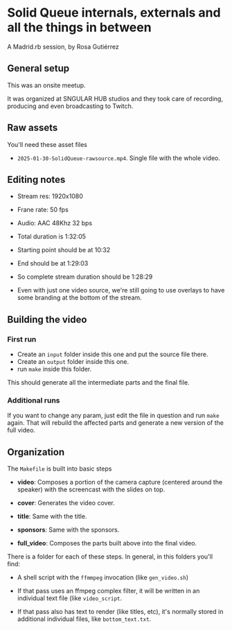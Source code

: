 # Solid Queue internals, externals and all the things in between

A Madrid.rb session, by Rosa Gutiérrez

## General setup

This was an onsite meetup.

It was organized at SNGULAR HUB studios and they took care of
recording, producing and even broadcasting to Twitch.

## Raw assets

You'll need these asset files

- `2025-01-30-SolidQueue-rawsource.mp4`. Single file with the whole video.

## Editing notes

- Stream res: 1920x1080

- Frane rate: 50 fps

- Audio: AAC 48Khz 32 bps

- Total duration is 1:32:05

- Starting point should be at 10:32

- End should be at 1:29:03
  
- So complete stream duration should be 1:28:29

- Even with just one video source, we're still going to use overlays
  to have some branding at the bottom of the stream.

## Building the video

### First run

- Create an `input` folder inside this one and put the source file there.
- Create an `output` folder inside this one.
- run `make` inside this folder.

This should generate all the intermediate parts and the final file.

### Additional runs

If you want to change any param, just edit the file in question and
run `make` again. That will rebuild the affected parts and generate a
new version of the full video.

## Organization

The `Makefile` is built into basic steps

- **video**: Composes a portion of the camera capture (centered around
  the speaker) with the screencast with the slides on top.
  
- **cover**: Generates the video cover.

- **title**: Same with the title.

- **sponsors**: Same with the sponsors.

- **full_video**: Composes the parts built above into the final video.

There is a folder for each of these steps. In general, in this folders
you'll find:

- A shell script with the `ffmmpeg` invocation (like `gen_video.sh`)

- If that pass uses an ffmpeg complex filter, it will be written in an
  individual text file (like `video_script`.
  
- If that pass also has text to render (like titles, etc), it's
  normally stored in additional individual files, like
  `bottom_text.txt`.
